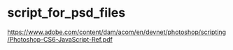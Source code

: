 # script_for_psd_files

https://www.adobe.com/content/dam/acom/en/devnet/photoshop/scripting/Photoshop-CS6-JavaScript-Ref.pdf
